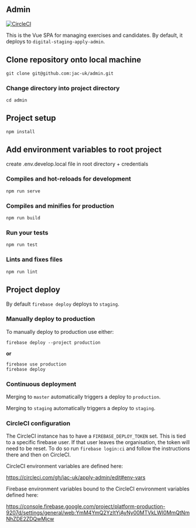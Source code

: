 ## Admin

[![CircleCI](https://circleci.com/gh/jac-uk/apply-admin.svg?style=svg)](https://circleci.com/gh/jac-uk/apply-admin)

This is the Vue SPA for managing exercises and candidates. By default, it deploys to `digital-staging-apply-admin`.
## Clone repository onto local machine
```
git clone git@github.com:jac-uk/admin.git
```
### Change directory into project directory
```
cd admin
```
## Project setup
```
npm install
```

## Add environment variables to root project

create .env.develop.local file in root directory + credentials

### Compiles and hot-reloads for development
```
npm run serve
```

### Compiles and minifies for production
```
npm run build
```

### Run your tests
```
npm run test
```

### Lints and fixes files
```
npm run lint
```

## Project deploy

By default `firebase deploy` deploys to `staging`.

### Manually deploy to production

To manually deploy to production use either:

```
firebase deploy --project production
```

**or**

```
firebase use production
firebase deploy
```

### Continuous deployment

Merging to `master` automatically triggers a deploy to `production`.

Merging to `staging` automatically triggers a deploy to `staging`.


### CircleCI configuration

The CircleCI instance has to have a `FIREBASE_DEPLOY_TOKEN` set.  This is tied to a specific firebase user.  If that user leaves
the organisation, the token will need to be reset.  To do so run `firebase login:ci` and follow the instructions there and then on
CircleCI.

CircleCI environment variables are defined here:

https://circleci.com/gh/jac-uk/apply-admin/edit#env-vars

Firebase environment variables bound to the CircleCI environment variables defined here:

https://console.firebase.google.com/project/platform-production-9207d/settings/general/web:YmM4YmQ2YzItYjAyNy00MTVkLWI0MmQtNmNhZDE2ZDQwMjcw



